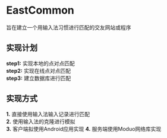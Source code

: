 # EastCommon
旨在建立一个用输入法习惯进行匹配的交友网站或程序
## 实现计划
**step1:** 实现本地的点对点匹配  
**step2:** 实现在线点对点匹配   
**step3:** 建立数据库进行匹配  
## 实现方式
**1.** 直接使用输入法输入记录进行匹配  
**2.** 使用输入法的克隆进行模拟  
**3.** 客户端拟使用Android应用实现
**4.** 服务端使用Moduo网络库实现
